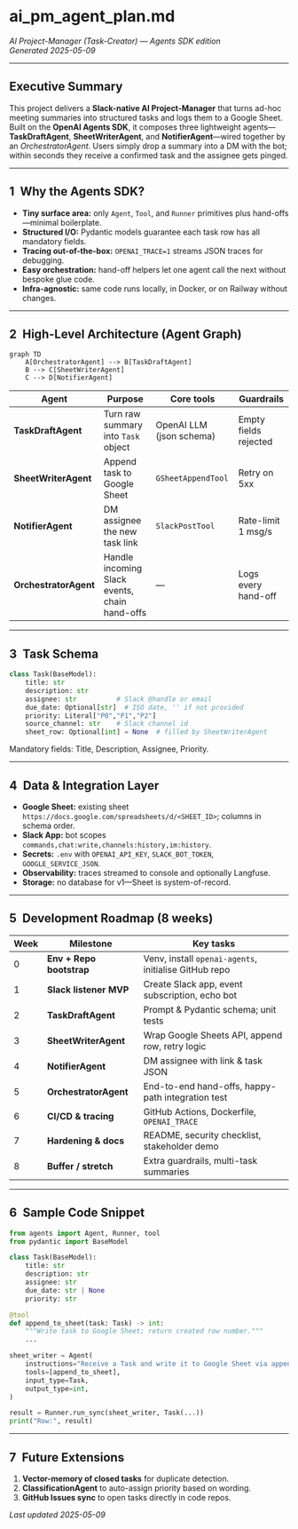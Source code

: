 # ai_pm_agent_plan.md
*AI Project-Manager (Task-Creator) — Agents SDK edition*  
*Generated 2025-05-09*

---

## Executive Summary
This project delivers a **Slack-native AI Project-Manager** that turns ad-hoc meeting summaries into structured tasks and logs them to a Google Sheet. Built on the **OpenAI Agents SDK**, it composes three lightweight agents—**TaskDraftAgent**, **SheetWriterAgent**, and **NotifierAgent**—wired together by an *OrchestratorAgent*. Users simply drop a summary into a DM with the bot; within seconds they receive a confirmed task and the assignee gets pinged.

---

## 1 Why the Agents SDK?
* **Tiny surface area:** only `Agent`, `Tool`, and `Runner` primitives plus hand-offs—minimal boilerplate.  
* **Structured I/O:** Pydantic models guarantee each task row has all mandatory fields.  
* **Tracing out-of-the-box:** `OPENAI_TRACE=1` streams JSON traces for debugging.  
* **Easy orchestration:** hand-off helpers let one agent call the next without bespoke glue code.  
* **Infra-agnostic:** same code runs locally, in Docker, or on Railway without changes.

---

## 2 High-Level Architecture (Agent Graph)

```mermaid
graph TD
    A[OrchestratorAgent] --> B[TaskDraftAgent]
    B --> C[SheetWriterAgent]
    C --> D[NotifierAgent]
```

| Agent | Purpose | Core tools | Guardrails |
|-------|---------|-----------|------------|
| **TaskDraftAgent** | Turn raw summary into `Task` object | OpenAI LLM (json schema) | Empty fields rejected |
| **SheetWriterAgent** | Append task to Google Sheet | `GSheetAppendTool` | Retry on 5xx |
| **NotifierAgent** | DM assignee the new task link | `SlackPostTool` | Rate-limit 1 msg/s |
| **OrchestratorAgent** | Handle incoming Slack events, chain hand-offs | — | Logs every hand-off |

---

## 3 Task Schema

```python
class Task(BaseModel):
    title: str
    description: str
    assignee: str          # Slack @handle or email
    due_date: Optional[str]  # ISO date, '' if not provided
    priority: Literal["P0","P1","P2"]
    source_channel: str    # Slack channel id
    sheet_row: Optional[int] = None  # filled by SheetWriterAgent
```

Mandatory fields: Title, Description, Assignee, Priority.

---

## 4 Data & Integration Layer
* **Google Sheet:** existing sheet `https://docs.google.com/spreadsheets/d/<SHEET_ID>`; columns in schema order.  
* **Slack App:** bot scopes `commands,chat:write,channels:history,im:history`.  
* **Secrets:** `.env` with `OPENAI_API_KEY`, `SLACK_BOT_TOKEN`, `GOOGLE_SERVICE_JSON`.  
* **Observability:** traces streamed to console and optionally Langfuse.  
* **Storage:** no database for v1—Sheet is system-of-record.

---

## 5 Development Roadmap (8 weeks)

| Week | Milestone | Key tasks |
|------|-----------|-----------|
| 0 | **Env + Repo bootstrap** | Venv, install `openai-agents`, initialise GitHub repo |
| 1 | **Slack listener MVP** | Create Slack app, event subscription, echo bot |
| 2 | **TaskDraftAgent** | Prompt & Pydantic schema; unit tests |
| 3 | **SheetWriterAgent** | Wrap Google Sheets API, append row, retry logic |
| 4 | **NotifierAgent** | DM assignee with link & task JSON |
| 5 | **OrchestratorAgent** | End-to-end hand-offs, happy-path integration test |
| 6 | **CI/CD & tracing** | GitHub Actions, Dockerfile, `OPENAI_TRACE` |
| 7 | **Hardening & docs** | README, security checklist, stakeholder demo |
| 8 | **Buffer / stretch** | Extra guardrails, multi-task summaries |

---

## 6 Sample Code Snippet

```python
from agents import Agent, Runner, tool
from pydantic import BaseModel

class Task(BaseModel):
    title: str
    description: str
    assignee: str
    due_date: str | None
    priority: str

@tool
def append_to_sheet(task: Task) -> int:
    """Write task to Google Sheet; return created row number."""
    ...

sheet_writer = Agent(
    instructions="Receive a Task and write it to Google Sheet via append_to_sheet.",
    tools=[append_to_sheet],
    input_type=Task,
    output_type=int,
)

result = Runner.run_sync(sheet_writer, Task(...))
print("Row:", result)
```

---

## 7 Future Extensions
1. **Vector-memory of closed tasks** for duplicate detection.  
2. **ClassificationAgent** to auto-assign priority based on wording.  
3. **GitHub Issues sync** to open tasks directly in code repos.  

*Last updated 2025-05-09*
